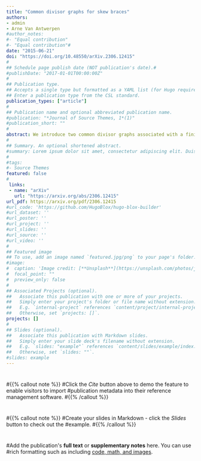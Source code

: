 ```yaml
---
title: "Common divisor graphs for skew braces"
authors:
- admin
- Arne Van Antwerpen
#author_notes:
#- "Equal contribution"
#- "Equal contribution"#
date: "2015-06-21"
doi: "https://doi.org/10.48550/arXiv.2306.12415"
#
## Schedule page publish date (NOT publication's date).#
#publishDate: "2017-01-01T00:00:00Z"
#
## Publication type.
## Accepts a single type but formatted as a YAML list (for Hugo requirements).
## Enter a publication type from the CSL standard.
publication_types: ["article"]
#
## Publication name and optional abbreviated publication name.
#publication: "*Journal of Source Themes, 1*(1)"
#publication_short: ""
#
abstract: We introduce two common divisor graphs associated with a finite skew brace, based on its $\lambda$- and $\theta$-orbits. We prove that the number of connected components is at most two and the diameter of a connected component is at most four. Furthermore, we investigate their relationship with isoclinism. Similarly to its group theoretic inspiration, the skew braces with a graph with two disconnected vertices are very restricted and are determined. Finally, we classify all finite skew braces with a graph with one vertex, where four infinite families arise.
#
## Summary. An optional shortened abstract.
#summary: Lorem ipsum dolor sit amet, consectetur adipiscing elit. Duis posuere #tellus ac convallis placerat. Proin tincidunt magna sed ex sollicitudin #condimentum.
#
#tags:
#- Source Themes
featured: false
#
 links:
 - name: "arXiv"
   url: "https://arxiv.org/abs/2306.12415"
url_pdf: https://arxiv.org/pdf/2306.12415
#url_code: 'https://github.com/HugoBlox/hugo-blox-builder'
#url_dataset: ''
#url_poster: ''
#url_project: ''
#url_slides: ''
#url_source: ''
#url_video: ''
#
## Featured image
## To use, add an image named `featured.jpg/png` to your page's folder. 
#image:
#  caption: 'Image credit: [**Unsplash**](https://unsplash.com/photos/jdD8gXaTZsc)'
#  focal_point: ""
#  preview_only: false
#
## Associated Projects (optional).
##   Associate this publication with one or more of your projects.
##   Simply enter your project's folder or file name without extension.
##   E.g. `internal-project` references `content/project/internal-project/index.#md`.
##   Otherwise, set `projects: []`.
projects: []
#
## Slides (optional).
##   Associate this publication with Markdown slides.
##   Simply enter your slide deck's filename without extension.
##   E.g. `slides: "example"` references `content/slides/example/index.md`.
##   Otherwise, set `slides: ""`.
#slides: example
---
```

#
#{{% callout note %}}
#Click the *Cite* button above to demo the feature to enable visitors to import #publication metadata into their reference management software.
#{{% /callout %}}
#
#{{% callout note %}}
#Create your slides in Markdown - click the *Slides* button to check out the #example.
#{{% /callout %}}
#
#Add the publication's **full text** or **supplementary notes** here. You can use #rich formatting such as including [code, math, and images](https://docs.hugoblox.#com/content/writing-markdown-latex/).
